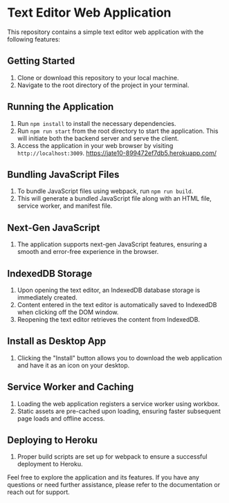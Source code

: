 # Text Editor Web Application

This repository contains a simple text editor web application with the following features:

## Getting Started

1. Clone or download this repository to your local machine.
2. Navigate to the root directory of the project in your terminal.

## Running the Application

1. Run `npm install` to install the necessary dependencies.
2. Run `npm run start` from the root directory to start the application. This will initiate both the backend server and serve the client.
3. Access the application in your web browser by visiting `http://localhost:3009`.
https://jate10-899472ef7db5.herokuapp.com/

## Bundling JavaScript Files

1. To bundle JavaScript files using webpack, run `npm run build`.
2. This will generate a bundled JavaScript file along with an HTML file, service worker, and manifest file.

## Next-Gen JavaScript

1. The application supports next-gen JavaScript features, ensuring a smooth and error-free experience in the browser.

## IndexedDB Storage

1. Upon opening the text editor, an IndexedDB database storage is immediately created.
2. Content entered in the text editor is automatically saved to IndexedDB when clicking off the DOM window.
3. Reopening the text editor retrieves the content from IndexedDB.

## Install as Desktop App

1. Clicking the "Install" button allows you to download the web application and have it as an icon on your desktop.

## Service Worker and Caching

1. Loading the web application registers a service worker using workbox.
2. Static assets are pre-cached upon loading, ensuring faster subsequent page loads and offline access.

## Deploying to Heroku

1. Proper build scripts are set up for webpack to ensure a successful deployment to Heroku.

Feel free to explore the application and its features. If you have any questions or need further assistance, please refer to the documentation or reach out for support.
